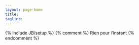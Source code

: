 ```yaml
---
layout: page-home
title:
tagline:
---
```

{% include JB/setup %}
{% comment %}
Rien pour l'instant
{% endcomment %}
